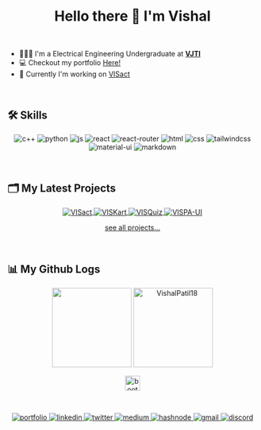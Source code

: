 <h1 align="center">Hello there 👋 I'm Vishal</h1>

<br>

- 👨🏻‍💻 I'm a Electrical Engineering Undergraduate at <a href="https://vjti.ac.in" target="_blank">**VJTI**</a>
- 💻 Checkout my portfolio <a href="https://vishalpatil.me/" target="_blank">Here!</a>
- 📮 Currently I'm working on <a href="https://github.com/VishalPatil18/VISact" target="blank">VISact</a>

<br>

<h2>🛠 Skills</h2>
<p align="center">
  <img src="https://img.shields.io/badge/C%2B%2B-00599C?style=for-the-badge&logo=c%2B%2B&logoColor=white" alt="c++" />
  <img src="https://img.shields.io/badge/Python-3776AB?style=for-the-badge&logo=python&logoColor=white" alt="python" />
  <img src="https://img.shields.io/badge/JavaScript-F7DF1E?style=for-the-badge&logo=javascript&logoColor=black" alt="js" />
  <img src="https://img.shields.io/badge/React-20232A?style=for-the-badge&logo=react&logoColor=61DAFB" alt="react" />
  <img src="https://img.shields.io/badge/React_Router-CA4245?style=for-the-badge&logo=react-router&logoColor=white" alt="react-router" />
  <img src="https://img.shields.io/badge/HTML5-E34F26?style=for-the-badge&logo=html5&logoColor=white" alt="html" />
  <img src="https://img.shields.io/badge/CSS3-1572B6?style=for-the-badge&logo=css3&logoColor=white" alt="css" />
  <img src="https://img.shields.io/badge/Tailwind_CSS-38B2AC?style=for-the-badge&logo=tailwind-css&logoColor=white" alt="tailwindcss" />
  <img src="https://img.shields.io/badge/Material--UI-0081CB?style=for-the-badge&logo=material-ui&logoColor=white" alt="material-ui" />
  <img src="https://img.shields.io/badge/Markdown-000000?style=for-the-badge&logo=markdown&logoColor=white" alt="markdown" />
</p>

<br>

<h2>🗂️ My Latest Projects</h2>
<p align="center">
  <a href="https://github.com/VishalPatil18/VISact" align="center">
    <img align="center" src="https://github-readme-stats.vercel.app/api/pin/?username=VishalPatil18&repo=VISact&show_icons=true&line_height=27&title_color=6aa6f8&text_color=8a919a&icon_color=6aa6f8&bg_color=22272e" align="center" alt="VISact" />
  </a>

  <a href="https://github.com/VishalPatil18/VISKart" align="center">
    <img align="center" src="https://github-readme-stats.vercel.app/api/pin/?username=VishalPatil18&repo=VISKart&show_icons=true&line_height=27&title_color=6aa6f8&text_color=8a919a&icon_color=6aa6f8&bg_color=22272e" align="center" alt="VISKart" />
  </a>

  <a href="https://github.com/VishalPatil18/VISQuiz" align="center">
    <img align="center" src="https://github-readme-stats.vercel.app/api/pin/?username=VishalPatil18&repo=VISQuiz&show_icons=true&line_height=27&title_color=6aa6f8&text_color=8a919a&icon_color=6aa6f8&bg_color=22272e" align="center" alt="VISQuiz" />
  </a>

  <a href="https://github.com/VishalPatil18/VISPA-UI-Docs" align="center">
    <img align="center" src="https://github-readme-stats.vercel.app/api/pin/?username=VishalPatil18&repo=VISPA-UI-Docs&show_icons=true&line_height=27&title_color=6aa6f8&text_color=8a919a&icon_color=6aa6f8&bg_color=22272e" align="center" alt="VISPA-UI" />
  </a>

  <br>

  <p align="center"><a href="https://github.com/VishalPatil18?tab=repositories">see all projects...</a></p>
</p>

<br>

<h2>📊  My Github Logs</h2>
<p align="center">
  <img height="160em" src="https://github-readme-stats.vercel.app/api?username=VishalPatil18&show_icons=true&locale=en" />
  <img height="160em" src="https://github-readme-streak-stats.herokuapp.com/?user=VishalPatil18" alt="VishalPatil18" />
</p>
<p align="center">
  <img src="https://komarev.com/ghpvc/?username=VishalPatil18&color=orange&style=plastic" alt="bootstrap" height="30"/>
</p>

<br>

<p align="center">
  <a href="https://vishalpatil.me/" target="_blank">
    <img src="https://img.shields.io/badge/vishalpatil.me-8B89CC?style=for-the-badge&logo=protonmail&logoColor=white" alt="portfolio" />
  </a>
  <a href="https://linkedin.com/in/vishalrameshpatil" target="_blank">
    <img src="https://img.shields.io/badge/vishalrameshpatil-0077B5?style=for-the-badge&logo=linkedin&logoColor=white" alt="linkedin" />
  <a href="https://twitter.com/vishalpatil1810" target="_blank">
    <img src="https://img.shields.io/badge/vishalpatil1810-1DA1F2?style=for-the-badge&logo=twitter&logoColor=white" alt="twitter" />
  </a>
  <a href="https://medium.com/@vishalpatil18" target="_blank">
    <img src="https://img.shields.io/badge/@vishalpatil18-12100E?style=for-the-badge&logo=medium&logoColor=white" alt="medium" />
  </a>
  <a href="https://vishalpatil.hashnode.dev/" target="_blank">
    <img src="https://img.shields.io/badge/vishalpatil.hashnode.dev-2962FF?style=for-the-badge&logo=hashnode&logoColor=white" alt="hashnode" />
  </a>
  <a href="mailto:vishalrp18100@gmail.com" target="_blank">
    <img src="https://img.shields.io/badge/vishalrp18100@gmail.com-D14836?style=for-the-badge&logo=gmail&logoColor=white" alt="gmail" />
  </a>
  <a href="discordapp.com/users/VishalPatil#3640" target="_blank">
    <img src="https://img.shields.io/badge/VishalPatil3640-7289DA?style=for-the-badge&logo=discord&logoColor=white" alt="discord" />
  </a>
</p>

